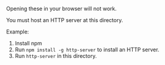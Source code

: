 Opening these in your browser will not work.

You must host an HTTP server at this directory.

Example:

1. Install npm
2. Run `npm install -g http-server` to install an HTTP server.
3. Run `http-server` in this directory.